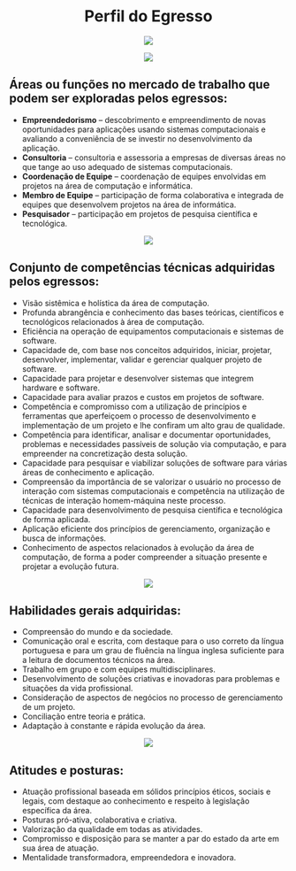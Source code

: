 # <div align="center">Perfil do Egresso</div>

<div align="center">
  <a href="https://github.com/CienciaComputacao-IFCVideira/curso/blob/main/README.md"><img src="https://img.shields.io/badge/-Voltar%20ao%20in%C3%ADcio-green?style=for-the-badge&color=8600d4"/ ></a>
</div>

<p align="center">
  <img src="https://user-images.githubusercontent.com/87784393/127034300-d8d12eae-8351-4174-9884-6f58ede80758.png" />
</p>

## Áreas ou funções no mercado de trabalho que podem ser exploradas pelos egressos:

* **Empreendedorismo** – descobrimento e empreendimento de novas oportunidades para aplicações usando sistemas computacionais e avaliando a conveniência de se investir no desenvolvimento da aplicação.
* **Consultoria** – consultoria e assessoria a empresas de diversas áreas no que tange ao uso adequado de sistemas computacionais.
* **Coordenação de Equipe** – coordenação de equipes envolvidas em projetos na área de computação e informática.
* **Membro de Equipe** – participação de forma colaborativa e integrada de equipes que desenvolvem projetos na área de informática.
* **Pesquisador** – participação em projetos de pesquisa científica e tecnológica.

<p align="center">
  <img src="https://user-images.githubusercontent.com/87784393/127034300-d8d12eae-8351-4174-9884-6f58ede80758.png" />
</p>

## Conjunto de competências técnicas adquiridas pelos egressos:

* Visão sistêmica e holística da área de computação.
* Profunda abrangência e conhecimento das bases teóricas, científicos e tecnológicos relacionados à área de computação.
* Eficiência na operação de equipamentos computacionais e sistemas de software.
* Capacidade de, com base nos conceitos adquiridos, iniciar, projetar, desenvolver, implementar, validar e gerenciar qualquer projeto de software.
* Capacidade para projetar e desenvolver sistemas que integrem hardware e software.
* Capacidade para avaliar prazos e custos em projetos de software.
* Competência e compromisso com a utilização de princípios e ferramentas que aperfeiçoem o processo de desenvolvimento e implementação de um projeto e lhe confiram um alto grau de qualidade.
* Competência para identificar, analisar e documentar oportunidades, problemas e necessidades passíveis de solução via computação, e para empreender na concretização desta solução.
* Capacidade para pesquisar e viabilizar soluções de software para várias áreas de conhecimento e aplicação.
* Compreensão da importância de se valorizar o usuário no processo de interação com sistemas computacionais e competência na utilização de técnicas de interação homem-máquina neste processo.
* Capacidade para desenvolvimento de pesquisa científica e tecnológica de forma aplicada.
* Aplicação eficiente dos princípios de gerenciamento, organização e busca de informações.
* Conhecimento de aspectos relacionados à evolução da área de computação, de forma a poder compreender a situação presente e projetar a evolução futura.

<p align="center">
  <img src="https://user-images.githubusercontent.com/87784393/127034300-d8d12eae-8351-4174-9884-6f58ede80758.png" />
</p>

## Habilidades gerais adquiridas:

* Compreensão do mundo e da sociedade.
* Comunicação oral e escrita, com destaque para o uso correto da língua portuguesa e para um grau de fluência na língua inglesa suficiente para a leitura de documentos técnicos na área.
* Trabalho em grupo e com equipes multidisciplinares.
* Desenvolvimento de soluções criativas e inovadoras para problemas e situações da vida profissional.
* Consideração de aspectos de negócios no processo de gerenciamento de um projeto.
* Conciliação entre teoria e prática.
* Adaptação à constante e rápida evolução da área.

<p align="center">
  <img src="https://user-images.githubusercontent.com/87784393/127034300-d8d12eae-8351-4174-9884-6f58ede80758.png" />
</p>

## Atitudes e posturas:

* Atuação profissional baseada em sólidos princípios éticos, sociais e legais, com destaque ao conhecimento e respeito à legislação específica da área.
* Posturas pró-ativa, colaborativa e criativa.
* Valorização da qualidade em todas as atividades.
* Compromisso e disposição para se manter a par do estado da arte em sua área de atuação.
* Mentalidade transformadora, empreendedora e inovadora.
